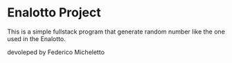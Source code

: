 # Enalotto Project

This is a simple fullstack program that
generate random number like the one used
in the Enalotto.

devoleped by Federico Micheletto
